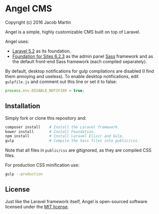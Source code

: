 # Angel CMS
Copyright (c) 2016 Jacob Martin

Angel is a simple, highly customizable CMS built on top of Laravel.

Angel uses:
* [Laravel 5.2](https://laravel.com/docs/5.2) as its foundation.
* [Foundation for Sites 6.2.3](http://foundation.zurb.com/sites/docs/) as the
  admin panel [Sass](http://sass-lang.com/) framework and as the default
  front-end Sass framework (each compiled separately).

By default, desktop notifications for gulp compilations are disabled (I find
them annoying and useless).  To enable desktop notifications, edit
`gulpfile.js` and comment out this line or set it to false:
```javascript
process.env.DISABLE_NOTIFIER = true;
```

## Installation
Simply fork or clone this repository and:
```bash
composer install    # Install the Laravel framework.
bower install       # Install Foundation.
npm install         # Install Laravel Elixir and Gulp.
gulp                # Compile the Sass files into public/css.
```

Note that all files in `public/css` are gitignored, as they are compiled CSS files.

For production CSS minification use:
```bash
gulp --production
```

## License

Just like the Laravel framework itself, Angel is open-sourced software licensed
under the [MIT license](http://opensource.org/licenses/MIT).
